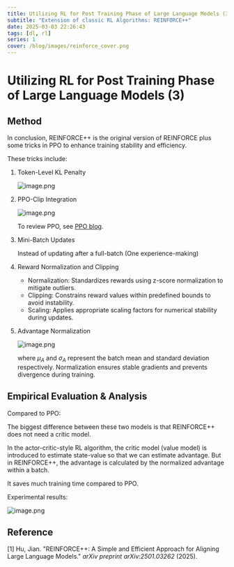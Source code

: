 ```yaml
---
title: Utilizing RL for Post Training Phase of Large Language Models (3)
subtitle: "Extension of classic RL Algorithms: REINFORCE++"
date: 2025-03-03 22:26:43
tags: [dl, rl]
series: 1
cover: /blog/images/reinforce_cover.png
---
```


# Utilizing RL for Post Training Phase of Large Language Models (3)

## Method

In conclusion, REINFORCE++ is the original version of REINFORCE plus some tricks in  PPO to enhance training stability and efficiency.

These tricks include:

1. Token-Level KL Penalty

   ![image.png](/blog/images/REINFORCE++%20A%20Simple%20and%20Efficient%20Approach%20for%20Al%200bcdbe51ff494634b31d38fab7b17ba4/image.png)

2. PPO-Clip Integration

   ![image.png](/blog/images/REINFORCE++%20A%20Simple%20and%20Efficient%20Approach%20for%20Al%200bcdbe51ff494634b31d38fab7b17ba4/image%201.png)

   To review PPO, see [PPO blog](https://linn3a.github.io/blog/posts/dl/PPO).

3. Mini-Batch Updates

   Instead of updating after a full-batch (One experience-making)

4. Reward Normalization and Clipping

   - Normalization: Standardizes rewards using z-score normalization to mitigate outliers.
   - Clipping: Constrains reward values within predefined bounds to avoid instability.
   - Scaling: Applies appropriate scaling factors for numerical stability during updates.

5. Advantage Normalization

   ![image.png](/blog/images/REINFORCE++%20A%20Simple%20and%20Efficient%20Approach%20for%20Al%200bcdbe51ff494634b31d38fab7b17ba4/a66fe1df-cd1c-49ef-8e50-5f39462b534c.png)

   where $\mu_A$ and $\sigma_A$ represent the batch mean and standard deviation respectively. Normalization ensures stable gradients and prevents divergence during training.

## Empirical Evaluation & Analysis

Compared to PPO:

The biggest difference between these two models is that REINFORCE++ does not need a critic model. 

In the actor-critic-style RL algorithm, the critic model (value model) is introduced to estimate state-value so that we can estimate advantage. But in REINFORCE++, the advantage is calculated by the normalized advantage within a batch.

It saves much training time compared to PPO.

Experimental results:

![image.png](/blog/images/REINFORCE++%20A%20Simple%20and%20Efficient%20Approach%20for%20Al%200bcdbe51ff494634b31d38fab7b17ba4/image%202.png)

## Reference

[1] Hu, Jian. "REINFORCE++: A Simple and Efficient Approach for Aligning Large Language Models." *arXiv preprint arXiv:2501.03262* (2025).
